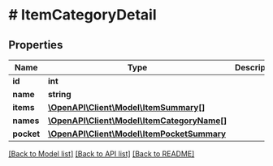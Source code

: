 # # ItemCategoryDetail

## Properties

Name | Type | Description | Notes
------------ | ------------- | ------------- | -------------
**id** | **int** |  | [readonly]
**name** | **string** |  |
**items** | [**\OpenAPI\Client\Model\ItemSummary[]**](ItemSummary.md) |  |
**names** | [**\OpenAPI\Client\Model\ItemCategoryName[]**](ItemCategoryName.md) |  |
**pocket** | [**\OpenAPI\Client\Model\ItemPocketSummary**](ItemPocketSummary.md) |  |

[[Back to Model list]](../../README.md#models) [[Back to API list]](../../README.md#endpoints) [[Back to README]](../../README.md)
